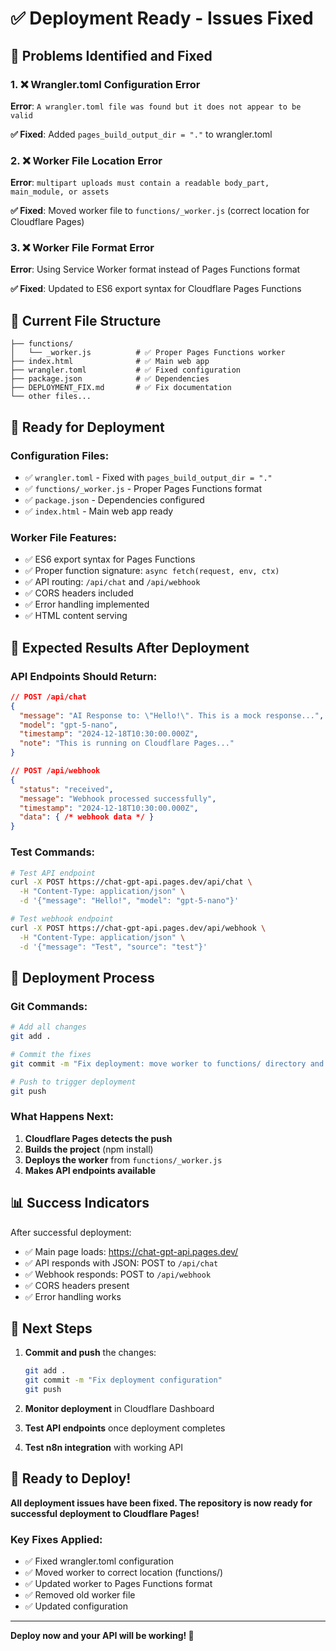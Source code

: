 # ✅ Deployment Ready - Issues Fixed

## 🔧 Problems Identified and Fixed

### 1. ❌ Wrangler.toml Configuration Error
**Error**: `A wrangler.toml file was found but it does not appear to be valid`

**✅ Fixed**: Added `pages_build_output_dir = "."` to wrangler.toml

### 2. ❌ Worker File Location Error  
**Error**: `multipart uploads must contain a readable body_part, main_module, or assets`

**✅ Fixed**: Moved worker file to `functions/_worker.js` (correct location for Cloudflare Pages)

### 3. ❌ Worker File Format Error
**Error**: Using Service Worker format instead of Pages Functions format

**✅ Fixed**: Updated to ES6 export syntax for Cloudflare Pages Functions

## 📁 Current File Structure

```
├── functions/
│   └── _worker.js          # ✅ Proper Pages Functions worker
├── index.html              # ✅ Main web app
├── wrangler.toml           # ✅ Fixed configuration
├── package.json            # ✅ Dependencies
├── DEPLOYMENT_FIX.md       # ✅ Fix documentation
└── other files...
```

## 🚀 Ready for Deployment

### Configuration Files:
- ✅ `wrangler.toml` - Fixed with `pages_build_output_dir = "."`
- ✅ `functions/_worker.js` - Proper Pages Functions format
- ✅ `package.json` - Dependencies configured
- ✅ `index.html` - Main web app ready

### Worker File Features:
- ✅ ES6 export syntax for Pages Functions
- ✅ Proper function signature: `async fetch(request, env, ctx)`
- ✅ API routing: `/api/chat` and `/api/webhook`
- ✅ CORS headers included
- ✅ Error handling implemented
- ✅ HTML content serving

## 🧪 Expected Results After Deployment

### API Endpoints Should Return:
```json
// POST /api/chat
{
  "message": "AI Response to: \"Hello!\". This is a mock response...",
  "model": "gpt-5-nano",
  "timestamp": "2024-12-18T10:30:00.000Z",
  "note": "This is running on Cloudflare Pages..."
}

// POST /api/webhook
{
  "status": "received",
  "message": "Webhook processed successfully",
  "timestamp": "2024-12-18T10:30:00.000Z",
  "data": { /* webhook data */ }
}
```

### Test Commands:
```bash
# Test API endpoint
curl -X POST https://chat-gpt-api.pages.dev/api/chat \
  -H "Content-Type: application/json" \
  -d '{"message": "Hello!", "model": "gpt-5-nano"}'

# Test webhook endpoint  
curl -X POST https://chat-gpt-api.pages.dev/api/webhook \
  -H "Content-Type: application/json" \
  -d '{"message": "Test", "source": "test"}'
```

## 🔄 Deployment Process

### Git Commands:
```bash
# Add all changes
git add .

# Commit the fixes
git commit -m "Fix deployment: move worker to functions/ directory and update configuration"

# Push to trigger deployment
git push
```

### What Happens Next:
1. **Cloudflare Pages detects the push**
2. **Builds the project** (npm install)
3. **Deploys the worker** from `functions/_worker.js`
4. **Makes API endpoints available**

## 📊 Success Indicators

After successful deployment:
- ✅ Main page loads: https://chat-gpt-api.pages.dev/
- ✅ API responds with JSON: POST to `/api/chat`
- ✅ Webhook responds: POST to `/api/webhook`
- ✅ CORS headers present
- ✅ Error handling works

## 🎯 Next Steps

1. **Commit and push** the changes:
   ```bash
   git add .
   git commit -m "Fix deployment configuration"
   git push
   ```

2. **Monitor deployment** in Cloudflare Dashboard

3. **Test API endpoints** once deployment completes

4. **Test n8n integration** with working API

## 🚀 Ready to Deploy!

**All deployment issues have been fixed. The repository is now ready for successful deployment to Cloudflare Pages!**

### Key Fixes Applied:
- ✅ Fixed wrangler.toml configuration
- ✅ Moved worker to correct location (functions/)
- ✅ Updated worker to Pages Functions format
- ✅ Removed old worker file
- ✅ Updated configuration

---

**Deploy now and your API will be working! 🎉**
